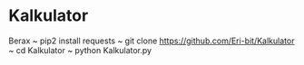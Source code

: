 # Kalkulator
Berax
 ~ pip2 install requests
 ~ git clone https://github.com/Eri-bit/Kalkulator
 ~ cd Kalkulator
 ~ python Kalkulator.py
